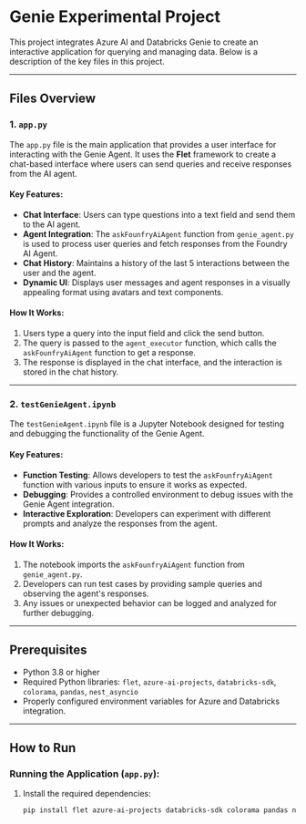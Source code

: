 # Genie Experimental Project

This project integrates Azure AI and Databricks Genie to create an interactive application for querying and managing data. Below is a description of the key files in this project.

---

## Files Overview

### 1. `app.py`
The `app.py` file is the main application that provides a user interface for interacting with the Genie Agent. It uses the **Flet** framework to create a chat-based interface where users can send queries and receive responses from the AI agent.

#### Key Features:
- **Chat Interface**: Users can type questions into a text field and send them to the AI agent.
- **Agent Integration**: The `askFounfryAiAgent` function from `genie_agent.py` is used to process user queries and fetch responses from the Foundry AI Agent.
- **Chat History**: Maintains a history of the last 5 interactions between the user and the agent.
- **Dynamic UI**: Displays user messages and agent responses in a visually appealing format using avatars and text components.

#### How It Works:
1. Users type a query into the input field and click the send button.
2. The query is passed to the `agent_executor` function, which calls the `askFounfryAiAgent` function to get a response.
3. The response is displayed in the chat interface, and the interaction is stored in the chat history.

---

### 2. `testGenieAgent.ipynb`
The `testGenieAgent.ipynb` file is a Jupyter Notebook designed for testing and debugging the functionality of the Genie Agent.

#### Key Features:
- **Function Testing**: Allows developers to test the `askFounfryAiAgent` function with various inputs to ensure it works as expected.
- **Debugging**: Provides a controlled environment to debug issues with the Genie Agent integration.
- **Interactive Exploration**: Developers can experiment with different prompts and analyze the responses from the agent.

#### How It Works:
1. The notebook imports the `askFounfryAiAgent` function from `genie_agent.py`.
2. Developers can run test cases by providing sample queries and observing the agent's responses.
3. Any issues or unexpected behavior can be logged and analyzed for further debugging.

---

## Prerequisites
- Python 3.8 or higher
- Required Python libraries: `flet`, `azure-ai-projects`, `databricks-sdk`, `colorama`, `pandas`, `nest_asyncio`
- Properly configured environment variables for Azure and Databricks integration.

---

## How to Run

### Running the Application (`app.py`):
1. Install the required dependencies:
   ```bash
   pip install flet azure-ai-projects databricks-sdk colorama pandas nest_asyncio
   